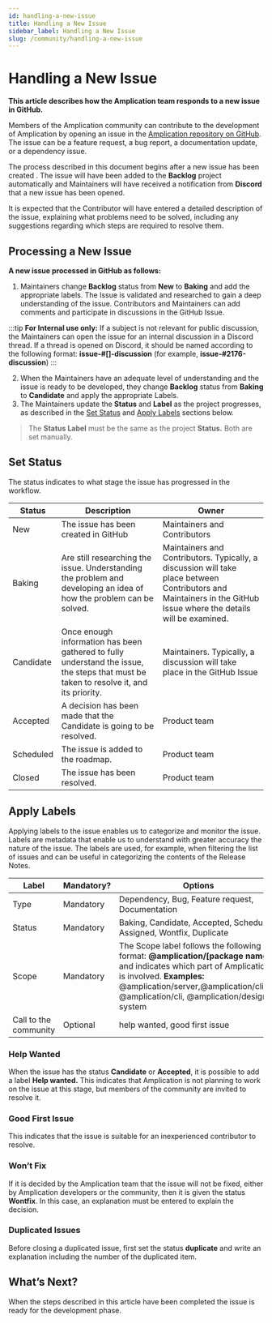 ```yaml
---
id: handling-a-new-issue
title: Handling a New Issue
sidebar_label: Handling a New Issue
slug: /community/handling-a-new-issue
---
```


# Handling a New Issue 

**This article describes how the Amplication team responds to a new issue in GitHub.**

Members of the Amplication community can contribute to the development of Amplication by opening an issue in the [Amplication repository on GitHub](https://github.com/amplication). The issue can be a feature request, a bug report,  a documentation update, or a dependency issue. 

The process described in this document begins after a new issue has been created . The issue will have been added to the **Backlog** project automatically and Maintainers will have received a notification from **Discord** that a new issue has been opened. 

It is expected that the Contributor will have entered a detailed description of the issue, explaining what problems need to be solved, including any suggestions regarding which steps are required to resolve them. 

## Processing a New Issue

**A new issue processed in GitHub as follows:** 

1. Maintainers change **Backlog** status from **New** to **Baking** and add the appropriate labels. The Issue is validated and researched to gain a deep understanding of the issue. Contributors and Maintainers can add comments and participate in discussions in the GitHub Issue. 
    
:::tip
**For Internal use only:** If a subject is not relevant for public discussion, the Maintainers can open the issue for an internal discussion in a Discord thread.  If a thread is opened on Discord, it should be named according to the following format:
    **issue-#[]-discussion** (for example, **issue-#2176-discussion**)
:::
   
2.  When the Maintainers have an adequate level of understanding and the issue is ready to be developed, they change **Backlog** status from **Baking** to **Candidate** and apply the appropriate Labels.
3. The Maintainers update the **Status** and **Label** as the project progresses, as described in the [Set Status](https://www.notion.so/Issue-Handling-Workflow-6c135be0a2cf491eaa5acada15bf83f4) and [Apply Labels](https://www.notion.so/Issue-Handling-Workflow-6c135be0a2cf491eaa5acada15bf83f4) sections below. 
    

> The **Status Label** must be the same as the project **Status.** Both are set manually.

   

## Set Status

The status indicates to what stage the issue has progressed in the workflow. 

| Status  | Description   |  Owner |
|---|---|---|
| New  | The issue has been created in GitHub	 | Maintainers and Contributors   |
|  Baking | Are still researching the issue. Understanding the problem and developing an idea of how the problem can be solved. | Maintainers and Contributors. Typically, a discussion will take place between Contributors and Maintainers in the GitHub Issue where the details will be examined. |
| Candidate | Once enough information has been gathered to fully understand the issue, the steps that must be taken to resolve it, and its priority. | Maintainers. Typically, a discussion will take place in the GitHub Issue |
| Accepted | A decision has been made that the Candidate is going to be resolved. | Product team |
| Scheduled | The issue is added to the roadmap. | Product team  |
|  Closed | The issue has been resolved. | Product team 

## **Apply Labels**

Applying labels to the issue enables us to categorize and monitor the issue. Labels are metadata that enable us to understand with greater accuracy the nature of the issue. The labels are used, for example, when filtering the list of issues and can be useful in categorizing the contents of the Release Notes.

| Label | Mandatory? | Options |
|---|---|---|
| Type | Mandatory | Dependency, Bug, Feature request, Documentation |
| Status | Mandatory | Baking, Candidate, Accepted, Scheduled, Assigned, Wontfix, Duplicate |
|  Scope |  Mandatory|  The Scope label follows the following format:  **@amplication/[package name]** and indicates which part of Amplication is involved. **Examples:** @amplication/server,@amplication/client, @amplication/cli, @amplication/design-system | 
| Call to the community | Optional | help wanted, good first issue |

### **Help Wanted**

When the issue has the status **Candidate** or **Accepted**, it is possible to add a label **Help wanted.** This indicates that Amplication is not planning to work on the issue at this stage, but members of the community are invited to resolve it.

### Good First Issue

This indicates that the issue is suitable for an inexperienced contributor to resolve. 

### **Won’t Fix**

If it is decided by the Amplication team that the issue will not be fixed, either by Amplication developers or the community, then it is given the status **Wontfix**. In this case, an explanation must be entered to explain the decision.

### **Duplicated Issues**

Before closing a duplicated issue, first set the status **duplicate** and write an explanation including the number of the duplicated item.

## What’s Next?

When the steps described in this article have been completed the issue is ready for the development phase.
